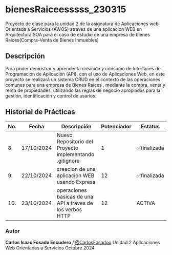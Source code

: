 # bienesRaiceesssss_230315
Proyecto de clase para la unidad 2 de la asignatura de Aplicaciones web Orientada a Servicios (AWOS) atraves de una aplicacion WEB en Arquitectura SOA para el caso de estudio de una empresa de bienes Raices(Compra-Venta de Bienes Inmuebles)
## Descripción

Para poder demostrar y aprender la creación y consumo de Interfaces de Programación de Aplicación (API), con el uso de Aplicaciones Web, en este proyecto se realizará un sistema CRUD en el contexto de las operaciones comunes para una empresa de Bienes Raíces , mediante la compra, venta y renta de propiedades, utilizando las reglas de negocio apropiadas para la gestión, identificación y control de usarios.

## Historial de Prácticas

|No.|Fecha |Descripción|Potenciador|Estatus|
|--|--|--|--|--|
|8.|17/10/2024|Nuevo Repositorio del Proyecto implementando .gitignore|1| ✅finalizada|
|9.|22/10/2024|creacion de una aplicacion WEB usando Express|12| ✅finalizada|
|10.|23/10/2024|operaciones basicas de una API a traves de los verbos HTTP|12|ACTIVA||

### Autor
 **Carlos Isaac Fosado Escudero** / [@CarlosFosadoo](https://github.com/CarlosFosadoo)
Unidad 2
Aplicaciones Web Orientadas a Servicios 
Octubre 2024
